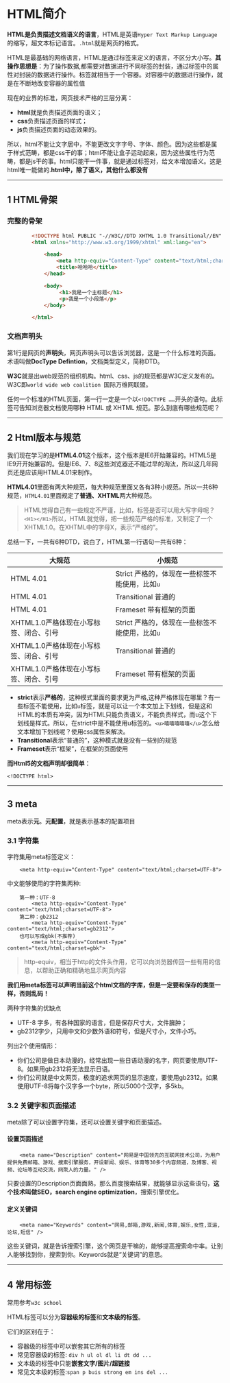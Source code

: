 # HTML简介

**HTML是负责描述文档语义的语言**，HTML是英语`Hyper Text Markup Language`的缩写，超文本标记语言。`.html`就是网页的格式。

HTML是最基础的网络语言，HTML是通过标签来定义的语言，不区分大小写。**其操作思想是**：为了操作数据,都需要对数据进行不同标签的封装，通过标签中的属性对封装的数据进行操作。标签就相当于一个容器。对容器中的数据进行操作，就是在不断地改变容器的属性值

现在的业界的标准，网页技术严格的三层分离：

- **html**就是负责描述页面的语义；
- **css**负责描述页面的样式；
- **js**负责描述页面的动态效果的。

所以，html不能让文字居中，不能更改文字字号、字体、颜色。因为这些都是属于样式范畴，都是css干的事；html不能让盒子运动起来，因为这些属性行为范畴，都是js干的事。html只能干一件事，就是通过标签对，给文本增加语义。这是html唯一能做的.**html中，除了语义，其他什么都没有**

---
## 1 HTML骨架

### 完整的骨架

```html
        <!DOCTYPE html PUBLIC "-//W3C//DTD XHTML 1.0 Transitional//EN" "http://www.w3.org/TR/xhtml1/DTD/xhtml1-transitional.dtd">
        <html xmlns="http://www.w3.org/1999/xhtml" xml:lang="en">

            <head>
                <meta http-equiv="Content-Type" content="text/html;charset=UTF-8">
                <title>哈哈哈</title>
            </head>

            <body>
                 <h1>我是一个主标题</h1>
                 <p>我是一个小段落</p>
            </body>

        </html>
```

### 文档声明头

第1行是网页的**声明头**，网页声明头可以告诉浏览器，这是一个什么标准的页面。术语叫做**DocType Defintion**，文档类型定义，简称DTD。

**W3C**就是出web规范的组织机构。html、css、js的规范都是W3C定义发布的。W3C即`world wide web coalition `国际万维网联盟。

任何一个标准的HTML页面，第一行一定是一个以`<!DOCTYPE ……`开头的语句。此标签可告知浏览器文档使用哪种 HTML 或 XHTML 规范。那么到底有哪些规范呢？


---
## 2 Html版本与规范

我们现在学习的是**HTML4.01**这个版本，这个版本是IE6开始兼容的。HTML5是IE9开开始兼容的。但是IE6、7、8这些浏览器还不能过早的淘汰，所以这几年网页还是应该用HTML4.01来制作。


**HTML4.01**里面有两大种规范，每大种规范里面又各有3种小规范。所以一共6种规范，`HTML4.01`里面规定了**普通、XHTML**两大种规范。

>HTML觉得自己有一些规定不严谨，比如，标签是否可以用大写字母呢？`<H1></H1>`所以，HTML就觉得，把一些规范严格的标准，又制定了一个XHTML1.0。在XHTML中的字母X，表示“严格的”。

总结一下，一共有6种DTD，说白了，HTML第一行语句一共有6种：

大规范|小规范
---|---
HTML 4.01| Strict 严格的，体现在一些标签不能使用，比如`u`
HTML 4.01| Transitional   普通的
HTML 4.01| Frameset     带有框架的页面
XHTML1.0严格体现在小写标签、闭合、引号|Strict 严格的，体现在一些标签不能使用，比如`u`
XHTML1.0严格体现在小写标签、闭合、引号|Transitional   普通的
XHTML1.0严格体现在小写标签、闭合、引号|Frameset     带有框架的页面

- **strict**表示**严格的**，这种模式里面的要求更为严格,这种严格体现在哪里？有一些标签不能使用，比如`u`标签，就是可以让一个本文加上下划线，但是这和HTML的本质有冲突，因为HTML只能负责语义，不能负责样式，而u这个下划线是样式。所以，在strict中是不能使用u标签的。`<u>嘻嘻嘻嘻嘻</u>`怎么给文本增加下划线呢？使用css属性来解决。
- **Transitional**表示“普通的”，这种模式就是没有一些别的规范
- **Frameset**表示“框架”，在框架的页面使用


**而Html5的文档声明却很简单**：

    <!DOCTYPE html>

---
## 3 meta

meta表示**元**。**元配置**，就是表示基本的配置项目

### 3.1 字符集

字符集用meta标签定义：

```
    <meta http-equiv="Content-Type" content="text/html;charset=UTF-8">
```

中文能够使用的字符集两种:

```
    第一种：UTF-8
        <meta http-equiv="Content-Type" content="text/html;charset=UTF-8">
    第二种：gb2312
        <meta http-equiv="Content-Type" content="text/html;charset=gb2312">
    也可以写成gbk(不推荐)
        <meta http-equiv="Content-Type" content="text/html;charset=gbk">
```

>http-equiv，相当于http的文件头作用，它可以向浏览器传回一些有用的信息，以帮助正确和精确地显示网页内容


**我们用meta标签可以声明当前这个html文档的字库，但是一定要和保存的类型一样，否则乱码！**

两种字符集的优缺点

- UTF-8 字多，有各种国家的语言，但是保存尺寸大，文件臃肿；
- gb2312字少，只用中文和少数外语和符号，但是尺寸小，文件小巧。

列出2个使用情形：

- 你们公司是做日本动漫的，经常出现一些日语动漫的名字，网页要使用UTF-8。如果用gb2312将无法显示日语。
- 你们公司就是中文网页，极度的追求网页的显示速度，要使用gb2312。如果使用UTF-8将每个汉字多一个byte，所以5000个汉字，多5kb。

### 3.2 关键字和页面描述

meta除了可以设置字符集，还可以设置关键字和页面描述。

#### 设置页面描述

```
    <meta name="Description" content="网易是中国领先的互联网技术公司，为用户提供免费邮箱、游戏、搜索引擎服务，开设新闻、娱乐、体育等30多个内容频道，及博客、视频、论坛等互动交流，网聚人的力量。" />
```

只要设置的Description页面面熟，那么百度搜索结果，就能够显示这些语句，**这个技术叫做SEO，search engine optimization**，搜索引擎优化。

#### 定义关键词

```
    <meta name="Keywords" content="网易,邮箱,游戏,新闻,体育,娱乐,女性,亚运,论坛,短信" />
```
这些关键词，就是告诉搜索引擎，这个网页是干嘛的，能够提高搜索命中率。让别人能够找到你，搜索到你。Keywords就是“关键词”的意思。

---
##  4 常用标签

常用参考`w3c school`

HTML标签可以分为**容器级的标签**和**文本级的标签**。

它们的区别在于：

*   容器级的标签中可以嵌套其它所有的标签
*   常见容器级的标签: `div h ul ol dl li dt dd ...`
*   文本级的标签中只能**嵌套文字/图片/超链接**
*   常见文本级的标签:`span p buis strong em ins del ...`
